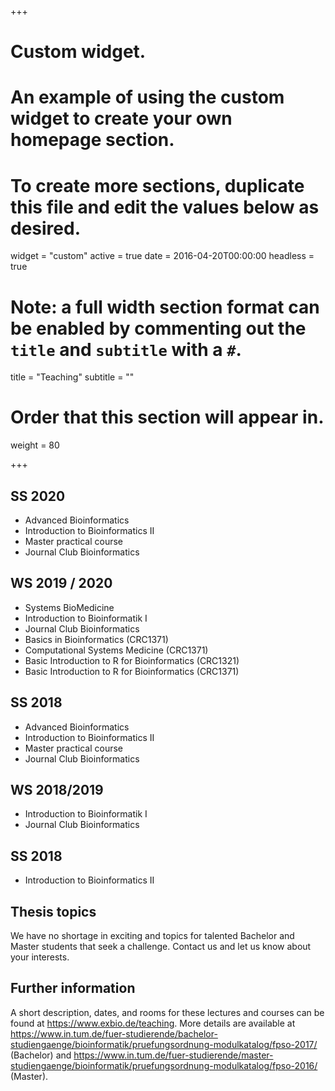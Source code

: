 +++
# Custom widget.
# An example of using the custom widget to create your own homepage section.
# To create more sections, duplicate this file and edit the values below as desired.
widget = "custom"
active = true
date = 2016-04-20T00:00:00
headless = true

# Note: a full width section format can be enabled by commenting out the `title` and `subtitle` with a `#`.
title = "Teaching"
subtitle = ""

# Order that this section will appear in.
weight = 80

+++

## SS 2020

+ Advanced Bioinformatics
+ Introduction to Bioinformatics II 
+ Master practical course
+ Journal Club Bioinformatics

## WS 2019 / 2020

+ Systems BioMedicine
+ Introduction to Bioinformatik I
+ Journal Club Bioinformatics
+ Basics in Bioinformatics (CRC1371)
+ Computational Systems Medicine (CRC1371)
+ Basic Introduction to R for Bioinformatics (CRC1321)
+ Basic Introduction to R for Bioinformatics (CRC1371)

## SS 2018

+ Advanced Bioinformatics
+ Introduction to Bioinformatics II 
+ Master practical course
+ Journal Club Bioinformatics

## WS 2018/2019

+ Introduction to Bioinformatik I
+ Journal Club Bioinformatics

## SS 2018

+ Introduction to Bioinformatics II

## Thesis topics

We have no shortage in exciting and topics for talented Bachelor and Master students that seek a challenge. Contact us and let us know about your interests.

## Further information
A short description, dates, and rooms for these lectures and courses can be found at https://www.exbio.de/teaching.
More details are available at https://www.in.tum.de/fuer-studierende/bachelor-studiengaenge/bioinformatik/pruefungsordnung-modulkatalog/fpso-2017/ (Bachelor) and https://www.in.tum.de/fuer-studierende/master-studiengaenge/bioinformatik/pruefungsordnung-modulkatalog/fpso-2016/ (Master).
